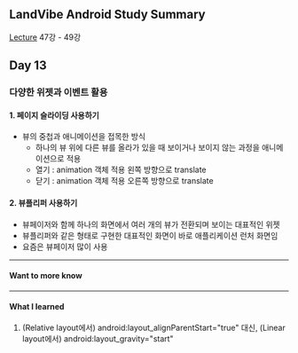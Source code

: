 ## LandVibe Android Study Summary
[Lecture](https://www.inflearn.com/course/do-it-%EC%95%88%EB%93%9C%EB%A1%9C%EC%9D%B4%EB%93%9C-%EC%95%B1-%ED%94%84%EB%A1%9C%EA%B7%B8%EB%9E%98%EB%B0%8D-%EC%95%88%EB%93%9C%EB%A1%9C%EC%9D%B4%EB%93%9C-%EA%B0%95%EC%A2%8C-2/) 47강 - 49강
## Day 13

### 다양한 위젯과 이벤트 활용

#### 1. 페이지 슬라이딩 사용하기
* 뷰의 중첩과 애니메이션을 접목한 방식
  * 하나의 뷰 위에 다른 뷰를 올라가 있을 때 보이거나 보이지 않는 과정을 애니메이션으로 적용
  * 열기 : animation 객체 적용 왼쪽 방향으로 translate
  * 닫기 : animation 객체 적용 오른쪽 방향으로 translate

#### 2. 뷰플리퍼 사용하기
* 뷰페이저와 함께 하나의 화면에서 여러 개의 뷰가 전환되며 보이는 대표적인 위젯
* 뷰플리퍼와 같은 형태로 구현한 대표적인 화면이 바로 애플리케이션 런처 화면임
* 요즘은 뷰페이저 많이 사용


--------
#### Want to more know


--------
#### What I learned
1. (Relative layout에서) android:layout_alignParentStart="true" 대신, (Linear layout에서) android:layout_gravity="start"
